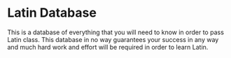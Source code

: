 # Latin Database

This is a database of everything that you will need to know in order to pass Latin class. 
This database in no way guarantees your success in any way and much hard work and effort will be required in order to learn Latin. 
